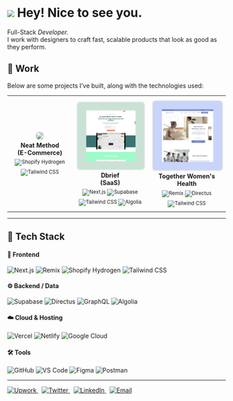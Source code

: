 <h1><img src="https://emojis.slackmojis.com/emojis/images/1531849430/4246/blob-sunglasses.gif?1531849430" width="30"/> Hey! Nice to see you.</h1>

<p align="start">
  Full-Stack<em> Developer.</em><br/>
I work with designers to craft fast, scalable products that look as good as they perform.</p>

<!-- ## 👨‍💻 About Me
At the end of 2022, I quit my job as a software engineer to pursue my passion for building and scaling my own SaaS businesses.

**Highlights of my journey:**
- 🎓 Double degree in Computer Science & Business.
- 💼 Interned at top tech companies in Silicon Valley.
- 🏆 Competed in 21+ hackathons.
- 🚀 Part of the first in-person buildspace cohort (buildspace sf1).

<hr/> -->

## 🧪 Work

Below are some projects I’ve built, along with the technologies used:

<table align="center">
  <tr>
    <td align="center" style="padding: 10px;">
      <a href="https://neatmethod.com/">
        <img src="https://raw.githubusercontent.com/profoundr/profoundr/refs/heads/main/Group%20514081.png" width="300" style="border: 2px solid #eaeaea; border-radius: 8px;"/>
      </a>
      <br/><strong>Neat Method<br/>(E-Commerce)</strong>
      <br/><sub>
        <img src="https://img.shields.io/badge/Shopify_Hydrogen-9563FF?style=flat-square&logo=shopify&logoColor=white" alt="Shopify Hydrogen"/>
        <img src="https://img.shields.io/badge/TailwindCSS-38B2AC?style=flat-square&logo=tailwindcss&logoColor=white" alt="Tailwind CSS"/>
      </sub>
    </td>
    <td align="center" style="padding: 10px;">
      <a href="https://www.dbrief.io/">
        <img src="https://raw.githubusercontent.com/profoundr/profoundr/refs/heads/main/Group%20514086.png" width="300" style="border: 2px solid #eaeaea; border-radius: 8px;"/>
      </a>
      <br/><strong>Dbrief<br/>(SaaS)</strong>
      <br/><sub>
        <img src="https://img.shields.io/badge/Next.js-000000?style=flat-square&logo=next.js&logoColor=white" alt="Next.js"/>
        <img src="https://img.shields.io/badge/Supabase-3ECF8E?style=flat-square&logo=supabase&logoColor=white" alt="Supabase"/>
        <img src="https://img.shields.io/badge/TailwindCSS-38B2AC?style=flat-square&logo=tailwindcss&logoColor=white" alt="Tailwind CSS"/>
        <img src="https://img.shields.io/badge/Algolia-050F2C?style=flat-square&logo=algolia&logoColor=white" alt="Algolia"/>
      </sub>
    </td>
    <td align="center" style="padding: 10px;">
      <a href="https://togetherwomenshealth.com/">
        <img src="https://raw.githubusercontent.com/profoundr/profoundr/refs/heads/main/Group%20514085.png" width="300" style="border: 2px solid #eaeaea; border-radius: 8px;"/>
      </a>
      <br/><strong>Together Women's Health</strong>
      <br/><sub>
        <img src="https://img.shields.io/badge/Remix-000000?style=flat-square&logo=remix&logoColor=white" alt="Remix"/>
        <img src="https://img.shields.io/badge/Directus-3C58F6?style=flat-square&logo=directus&logoColor=white" alt="Directus"/>
        <img src="https://img.shields.io/badge/TailwindCSS-38B2AC?style=flat-square&logo=tailwindcss&logoColor=white" alt="Tailwind CSS"/>
      </sub>
    </td>
  </tr>
</table>

<hr/>

## 🧰 Tech Stack

#### 🚀 Frontend

![Next.js](https://img.shields.io/badge/-Next.js-000?&logo=next.js)
![Remix](https://img.shields.io/badge/-Remix-000?&logo=remix)
![Shopify Hydrogen](https://img.shields.io/badge/-Hydrogen-000?&logo=shopify&logoColor=7AB55C)
![Tailwind CSS](https://img.shields.io/badge/-Tailwind_CSS-000?&logo=tailwind-css)

#### ⚙️ Backend / Data

![Supabase](https://img.shields.io/badge/-Supabase-000?&logo=supabase)
![Directus](https://img.shields.io/badge/-Directus-000?&logo=directus)
![GraphQL](https://img.shields.io/badge/-GraphQL-000?&logo=graphql)
![Algolia](https://img.shields.io/badge/-Algolia-000?&logo=algolia)

#### ☁️ Cloud & Hosting

![Vercel](https://img.shields.io/badge/-Vercel-000?&logo=vercel)
![Netlify](https://img.shields.io/badge/-Netlify-000?&logo=netlify)
![Google Cloud](https://img.shields.io/badge/-Google_Cloud-000?&logo=googlecloud)

#### 🛠️ Tools

![GitHub](https://img.shields.io/badge/-GitHub-000?&logo=github)
![VS Code](https://img.shields.io/badge/-VS_Code-000?&logo=visualstudiocode)
![Figma](https://img.shields.io/badge/-Figma-000?&logo=figma)
![Postman](https://img.shields.io/badge/-Postman-000?&logo=postman)




<hr/>

<p align="start">
  <a href="https://www.upwork.com/freelancers/~017c0d83544493d743">
    <img src="https://img.shields.io/badge/Upwork-6fda44?style=for-the-badge&logo=upwork&logoColor=white" alt="Upwork"/>
  </a>&nbsp;
  <a href="https://x.com/KedarSawant12">
    <img src="https://img.shields.io/badge/Twitter-1DA1F2?style=for-the-badge&logo=twitter&logoColor=white" alt="Twitter"/>
  </a>&nbsp;
  <a href="www.linkedin.com/in/kedar-sawant-a02a551ba">
    <img src="https://img.shields.io/badge/LinkedIn-0A66C2?style=for-the-badge&logo=linkedin&logoColor=white" alt="LinkedIn"/>
  </a>&nbsp;
  <a href="mailto:kedar.sawant66@gmail.com">
    <img src="https://img.shields.io/badge/Email-D14836?style=for-the-badge&logo=gmail&logoColor=white" alt="Email"/>
  </a>
</p>





